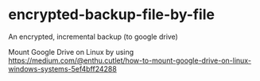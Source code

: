 # encrypted-backup-file-by-file
An encrypted, incremental backup (to google drive)

Mount Google Drive on Linux by using https://medium.com/@enthu.cutlet/how-to-mount-google-drive-on-linux-windows-systems-5ef4bff24288
